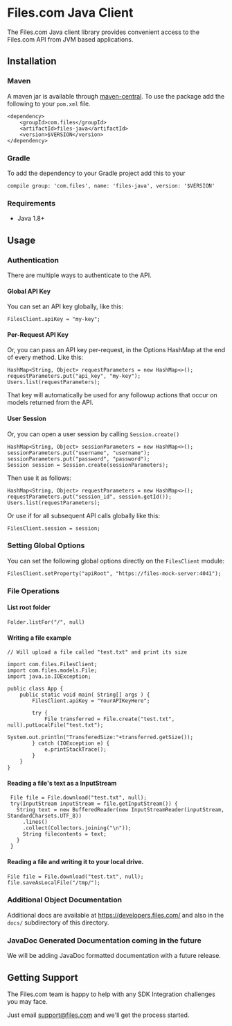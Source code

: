 # Files.com Java Client

The Files.com Java client library provides convenient access to the Files.com API from JVM based applications.


## Installation

### Maven

A maven jar is available through [maven-central](https://search.maven.org/).
To use the package add the following to your `pom.xml` file.

    <dependency>
        <groupId>com.files</groupId>
        <artifactId>files-java</artifactId>
        <version>$VERSION</version>
    </dependency>

### Gradle
To add the dependency to your Gradle project add this to your

    compile group: 'com.files', name: 'files-java', version: '$VERSION'

### Requirements

* Java 1.8+

## Usage

### Authentication

There are multiple ways to authenticate to the API.

#### Global API Key

You can set an API key globally, like this:

    FilesClient.apiKey = "my-key";

#### Per-Request API Key

Or, you can pass an API key per-request, in the Options HashMap at the end
of every method.  Like this:

    HashMap<String, Object> requestParameters = new HashMap<>();
    requestParameters.put("api_key", "my-key");
    Users.list(requestParameters);

That key will automatically be used for any followup actions that occur
on models returned from the API.


#### User Session

Or, you can open a user session by calling `Session.create()`

    HashMap<String, Object> sessionParameters = new HashMap<>();
    sessionParameters.put("username", "username");
    sessionParameters.put("password", "password");
    Session session = Session.create(sessionParameters);

Then use it as follows:

    HashMap<String, Object> requestParameters = new HashMap<>();
    requestParameters.put("session_id", session.getId());
    Users.list(requestParameters);

Or use if for all subsequent API calls globally like this:

    FilesClient.session = session;

### Setting Global Options

You can set the following global options directly on the `FilesClient` module:

    FilesClient.setProperty("apiRoot", "https://files-mock-server:4041");

### File Operations


#### List root folder


    Folder.listFor("/", null)


#### Writing a file example

    // Will upload a file called "test.txt" and print its size

    import com.files.FilesClient;
    import com.files.models.File;
    import java.io.IOException;

    public class App {
        public static void main( String[] args ) {
            FilesClient.apiKey = "YourAPIKeyHere";

            try {
                File transferred = File.create("test.txt", null).putLocalFile("test.txt");
                System.out.println("TransferedSize:"+transferred.getSize());
            } catch (IOException e) {
                e.printStackTrace();
            }
        }
    }

#### Reading a file's text as a InputStream

     File file = File.download("test.txt", null);
     try(InputStream inputStream = file.getInputStream()) {
       String text = new BufferedReader(new InputStreamReader(inputStream, StandardCharsets.UTF_8))
         .lines()
         .collect(Collectors.joining("\n"));
         String filecontents = text;
       }
     }

#### Reading a file and writing it to your local drive.

    File file = File.download("test.txt", null);
    file.saveAsLocalFile("/tmp/");


### Additional Object Documentation

Additional docs are available at https://developers.files.com/ and also
in the `docs/` subdirectory of this directory.


### JavaDoc Generated Documentation coming in the future

We will be adding JavaDoc formatted documentation with a future release.


## Getting Support

The Files.com team is happy to help with any SDK Integration challenges you
may face.

Just email support@files.com and we'll get the process started.

